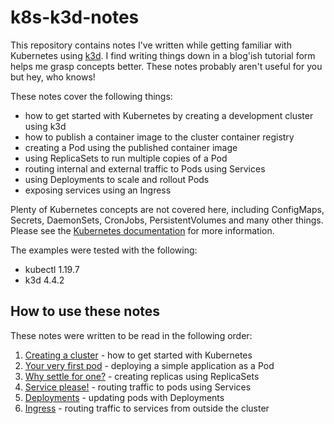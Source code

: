 # k8s-k3d-notes

This repository contains notes I've written while getting familiar with Kubernetes using [k3d](https://github.com/rancher/k3d). I find writing things down in a blog'ish tutorial form helps me grasp concepts better. These notes probably aren't useful for you but hey, who knows!

These notes cover the following things:

* how to get started with Kubernetes by creating a development cluster using k3d
* how to publish a container image to the cluster container registry
* creating a Pod using the published container image
* using ReplicaSets to run multiple copies of a Pod
* routing internal and external traffic to Pods using Services
* using Deployments to scale and rollout Pods
* exposing services using an Ingress

Plenty of Kubernetes concepts are not covered here, including ConfigMaps, Secrets, DaemonSets, CronJobs, PersistentVolumes and many other things. Please see the [Kubernetes documentation](https://kubernetes.io/docs/concepts/) for more information.

The examples were tested with the following:

* kubectl 1.19.7
* k3d 4.4.2

## How to use these notes

These notes were written to be read in the following order:

1. [Creating a cluster](docs/cluster/README.md) - how to get started with Kubernetes
2. [Your very first pod](docs/pod/README.md) - deploying a simple application as a Pod
3. [Why settle for one?](docs/replicaset/README.md) - creating replicas using ReplicaSets
4. [Service please!](docs/service/README.md) - routing traffic to pods using Services
5. [Deployments](docs/deployment/README.md) - updating pods with Deployments
6. [Ingress](docs/ingress/README.md) - routing traffic to services from outside the cluster
